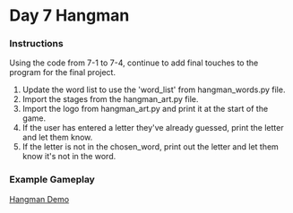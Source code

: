 # Day 7 Hangman

### Instructions

Using the code from 7-1 to 7-4, continue to add final touches to the program for the final project.

1. Update the word list to use the 'word_list' from hangman_words.py file.
2. Import the stages from the hangman_art.py file.
3. Import the logo from hangman_art.py and print it at the start of the game.
4. If the user has entered a letter they've already guessed, print the letter and let them know.
5. If the letter is not in the chosen_word, print out the letter and let them know it's not in the word.

### Example Gameplay

[Hangman Demo](https://replit.com/@appbrewery/Day-7-Hangman-5-End?embed=1&output=1#main.py)